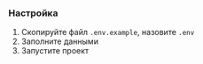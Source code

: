 ### Настройка
1. Скопируйте файл `.env.example`, назовите `.env`
2. Заполните данными
3. Запустите проект
